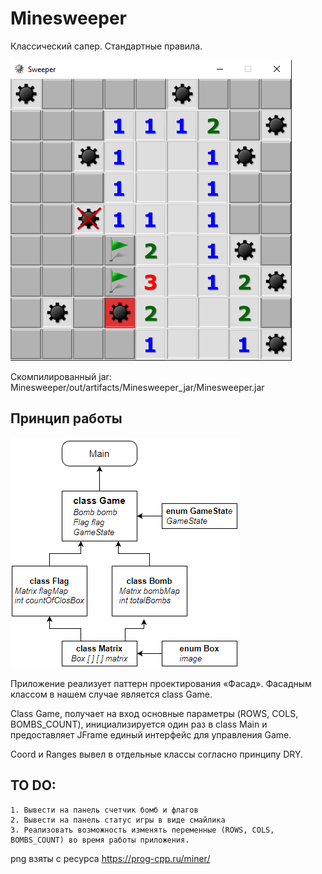 # Minesweeper


Классический сапер. Стандартные правила.


![schem.png](https://github.com/Kir2702/myScreenshots/blob/main/Minesweeper.png)


Скомпилированный jar: Minesweeper/out/artifacts/Minesweeper_jar/Minesweeper.jar


## Принцип работы


![schem.png](https://github.com/Kir2702/myScreenshots/blob/main/MinesweeperSchem.png)

Приложение реализует паттерн проектирования «Фасад». Фасадным классом в нашем случае является class Game.

Сlass Game, получает на вход основные параметры (ROWS, COLS, BOMBS_COUNT), инициализируется один раз в class Main и предоставляет JFrame единый интерфейс для управления Game.

Coord и Ranges вывел в отдельные классы согласно принципу DRY.



## TO DO:


	1. Вывести на панель счетчик бомб и флагов
	2. Вывести на панель статус игры в виде смайлика
	3. Реализовать возможность изменять переменные (ROWS, COLS, BOMBS_COUNT) во время работы приложения.
	
	
png взяты с ресурса https://prog-cpp.ru/miner/